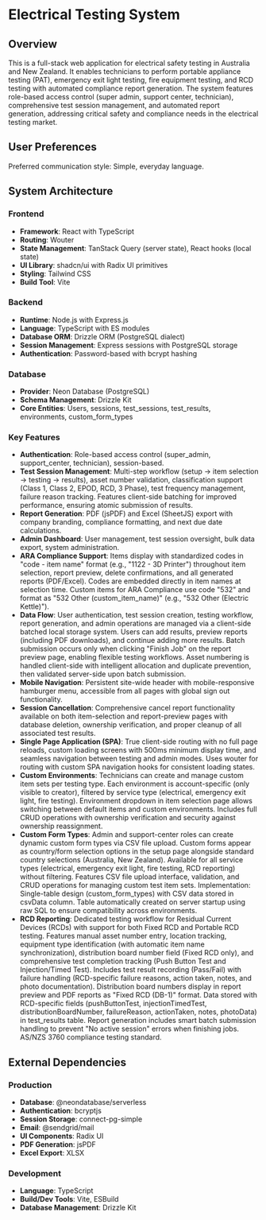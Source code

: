 # Electrical Testing System

## Overview
This is a full-stack web application for electrical safety testing in Australia and New Zealand. It enables technicians to perform portable appliance testing (PAT), emergency exit light testing, fire equipment testing, and RCD testing with automated compliance report generation. The system features role-based access control (super admin, support center, technician), comprehensive test session management, and automated report generation, addressing critical safety and compliance needs in the electrical testing market.

## User Preferences
Preferred communication style: Simple, everyday language.

## System Architecture

### Frontend
- **Framework**: React with TypeScript
- **Routing**: Wouter
- **State Management**: TanStack Query (server state), React hooks (local state)
- **UI Library**: shadcn/ui with Radix UI primitives
- **Styling**: Tailwind CSS
- **Build Tool**: Vite

### Backend
- **Runtime**: Node.js with Express.js
- **Language**: TypeScript with ES modules
- **Database ORM**: Drizzle ORM (PostgreSQL dialect)
- **Session Management**: Express sessions with PostgreSQL storage
- **Authentication**: Password-based with bcrypt hashing

### Database
- **Provider**: Neon Database (PostgreSQL)
- **Schema Management**: Drizzle Kit
- **Core Entities**: Users, sessions, test_sessions, test_results, environments, custom_form_types

### Key Features
- **Authentication**: Role-based access control (super_admin, support_center, technician), session-based.
- **Test Session Management**: Multi-step workflow (setup → item selection → testing → results), asset number validation, classification support (Class 1, Class 2, EPOD, RCD, 3 Phase), test frequency management, failure reason tracking. Features client-side batching for improved performance, ensuring atomic submission of results.
- **Report Generation**: PDF (jsPDF) and Excel (SheetJS) export with company branding, compliance formatting, and next due date calculations.
- **Admin Dashboard**: User management, test session oversight, bulk data export, system administration.
- **ARA Compliance Support**: Items display with standardized codes in "code - item name" format (e.g., "1122 - 3D Printer") throughout item selection, report preview, delete confirmations, and all generated reports (PDF/Excel). Codes are embedded directly in item names at selection time. Custom items for ARA Compliance use code "532" and format as "532 Other (custom_item_name)" (e.g., "532 Other (Electric Kettle)").
- **Data Flow**: User authentication, test session creation, testing workflow, report generation, and admin operations are managed via a client-side batched local storage system. Users can add results, preview reports (including PDF downloads), and continue adding more results. Batch submission occurs only when clicking "Finish Job" on the report preview page, enabling flexible testing workflows. Asset numbering is handled client-side with intelligent allocation and duplicate prevention, then validated server-side upon batch submission.
- **Mobile Navigation**: Persistent site-wide header with mobile-responsive hamburger menu, accessible from all pages with global sign out functionality.
- **Session Cancellation**: Comprehensive cancel report functionality available on both item-selection and report-preview pages with database deletion, ownership verification, and proper cleanup of all associated test results.
- **Single Page Application (SPA)**: True client-side routing with no full page reloads, custom loading screens with 500ms minimum display time, and seamless navigation between testing and admin modes. Uses wouter for routing with custom SPA navigation hooks for consistent loading states.
- **Custom Environments**: Technicians can create and manage custom item sets per testing type. Each environment is account-specific (only visible to creator), filtered by service type (electrical, emergency exit light, fire testing). Environment dropdown in item selection page allows switching between default items and custom environments. Includes full CRUD operations with ownership verification and security against ownership reassignment.
- **Custom Form Types**: Admin and support-center roles can create dynamic custom form types via CSV file upload. Custom forms appear as country/form selection options in the setup page alongside standard country selections (Australia, New Zealand). Available for all service types (electrical, emergency exit light, fire testing, RCD reporting) without filtering. Features CSV file upload interface, validation, and CRUD operations for managing custom test item sets. Implementation: Single-table design (custom_form_types) with CSV data stored in csvData column. Table automatically created on server startup using raw SQL to ensure compatibility across environments.
- **RCD Reporting**: Dedicated testing workflow for Residual Current Devices (RCDs) with support for both Fixed RCD and Portable RCD testing. Features manual asset number entry, location tracking, equipment type identification (with automatic item name synchronization), distribution board number field (Fixed RCD only), and comprehensive test completion tracking (Push Button Test and Injection/Timed Test). Includes test result recording (Pass/Fail) with failure handling (RCD-specific failure reasons, action taken, notes, and photo documentation). Distribution board numbers display in report preview and PDF reports as "Fixed RCD (DB-1)" format. Data stored with RCD-specific fields (pushButtonTest, injectionTimedTest, distributionBoardNumber, failureReason, actionTaken, notes, photoData) in test_results table. Report generation includes smart batch submission handling to prevent "No active session" errors when finishing jobs. AS/NZS 3760 compliance testing standard.

## External Dependencies

### Production
- **Database**: @neondatabase/serverless
- **Authentication**: bcryptjs
- **Session Storage**: connect-pg-simple
- **Email**: @sendgrid/mail
- **UI Components**: Radix UI
- **PDF Generation**: jsPDF
- **Excel Export**: XLSX

### Development
- **Language**: TypeScript
- **Build/Dev Tools**: Vite, ESBuild
- **Database Management**: Drizzle Kit